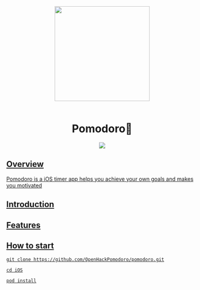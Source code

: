 <div align="middle">
<img src="https://www.dropbox.com/s/ram3kef95adldop/pomodoro.png?raw=1" height="250px" >
</div>
</br>

<h1 align="center">Pomodoro🍅</h1>
<p align="center">
	<a href="https://github.com/OpenHackPomodoro/pomodoro/blob/master/LICENSE"><img src="https://img.shields.io/github/license/mashape/apistatus.svg">
	
</p>

## Overview
Pomodoro is a iOS timer app helps you achieve your own goals and makes you motivated

## Introduction

## Features

## How to start
```
git clone https://github.com/OpenHackPomodoro/pomodoro.git

cd iOS

pod install
```